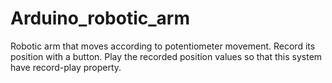 # Arduino_robotic_arm
Robotic arm that moves according to potentiometer movement. 
Record its position with a button.
Play the recorded position values so that this system have record-play property. 
